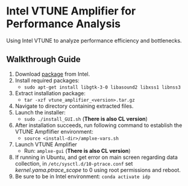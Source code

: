# Intel VTUNE Amplifier for Performance Analysis
Using Intel VTUNE to analyze performance efficiency and bottlenecks.

## Walkthrough Guide
1. Download [package](https://software.intel.com/en-us/vtune/choose-download) from Intel.
2. Install required packages:
    - `sudo apt-get install libgtk-3-0 libasound2 libxss1 libnss3`
3. Extract installation package:
    - `tar -xzf vtune_amplifier_<version>.tar.gz`
4. Navigate to directory containing extracted files.
5. Launch the installer:
    - `sudo ./install_GUI.sh` (**There is also CL version**)
6. After installation succeeds, run following command to establish the VTUNE Ampflifier environment:
    - `source <install-dir>/amplxe-vars.sh`
7. Launch VTUNE Amplifier
    - Run: `amplxe-gui` (**There is also CL version**)
8. If running in Ubuntu, and get error on main screen regarding data collection, in `/etc/sysctl.d/10-ptrace.conf` set *kernel.yama.ptrace_scope* to 0 using root permissions and reboot.
9. Be sure to be in Intel environment:
    `conda activate idp`
